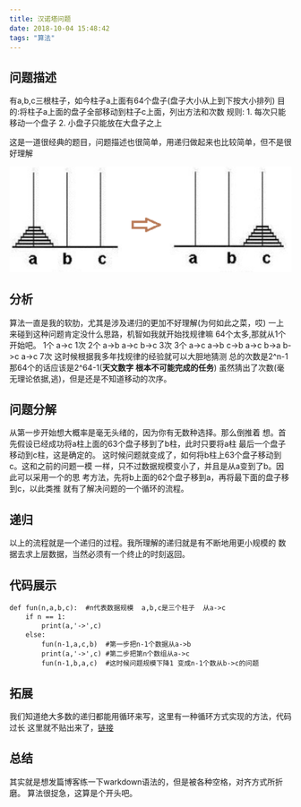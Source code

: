 ```yaml
---
title: 汉诺塔问题
date: 2018-10-04 15:48:42
tags: "算法" 
---
```


## 问题描述
有a,b,c三根柱子，如今柱子a上面有64个盘子(盘子大小从上到下按大小排列)
目的:将柱子a上面的盘子全部移动到柱子c上面，列出方法和次数
规则: 1. 每次只能移动一个盘子     2. 小盘子只能放在大盘子之上

这是一道很经典的题目，问题描述也很简单，用递归做起来也比较简单，但不是很好理解

![](/pic/汉诺塔.png)

## 分析
算法一直是我的软肋，尤其是涉及递归的更加不好理解(为何如此之菜，哎)
一上来碰到这种问题肯定没什么思路，机智如我就开始找规律嘛
64个太多,那就从1个开始吧。
1个 a->c 1次
2个 a->b a->c b->c 3次
3个 a->c a->b c->b a->c b->a b->c a->c  7次
这时候根据我多年找规律的经验就可以大胆地猜测 总的次数是2^n-1
那64个的话应该是2^64-1(**天文数字 根本不可能完成的任务**)
虽然猜出了次数(毫无理论依据,逃)，但是还是不知道移动的次序。

## 问题分解
从第一步开始想大概率是毫无头绪的，因为你有无数种选择。那么倒推着
想。首先假设已经成功将a柱上面的63个盘子移到了b柱，此时只要将a柱
最后一个盘子移动到c柱，这是确定的。
这时候问题就变成了，如何将b柱上63个盘子移动到c。这和之前的问题一模
一样，只不过数据规模变小了，并且是从a变到了b。因此可以采用一个的思
考方法，先将b上面的62个盘子移到a，再将最下面的盘子移到c，以此类推
就有了解决问题的一个循环的流程。
## 递归
以上的流程就是一个递归的过程。我所理解的递归就是有不断地用更小规模的
数据去求上层数据，当然必须有一个终止的时刻返回。

## 代码展示
```
def fun(n,a,b,c):  #n代表数据规模  a,b,c是三个柱子  从a->c
    if n == 1:
        print(a,'->',c)
    else:
        fun(n-1,a,c,b)  #第一步把n-1个数据从a->b
        print(a,'->',c) #第二步把第n个数组从a->c
        fun(n-1,b,a,c)  #这时候问题规模下降1 变成n-1个数从b->c的问题
```

## 拓展
我们知道绝大多数的递归都能用循环来写，这里有一种循环方式实现的方法，代码过长
这里就不贴出来了，[链接](http://tieba.baidu.com/f?kz=1255166419)

## 总结
其实就是想发篇博客练一下warkdown语法的，但是被各种空格，对齐方式所折磨。
算法很捉急，这算是个开头吧。






